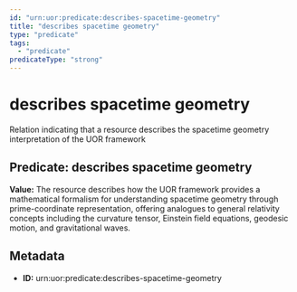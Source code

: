 ```yaml
---
id: "urn:uor:predicate:describes-spacetime-geometry"
title: "describes spacetime geometry"
type: "predicate"
tags:
  - "predicate"
predicateType: "strong"
---
```


# describes spacetime geometry

Relation indicating that a resource describes the spacetime geometry interpretation of the UOR framework

## Predicate: describes spacetime geometry

**Value:** The resource describes how the UOR framework provides a mathematical formalism for understanding spacetime geometry through prime-coordinate representation, offering analogues to general relativity concepts including the curvature tensor, Einstein field equations, geodesic motion, and gravitational waves.

## Metadata

- **ID:** urn:uor:predicate:describes-spacetime-geometry
